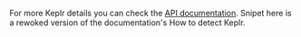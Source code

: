 For more Keplr details you can check the [API documentation](https://docs.keplr.app/api/). Snipet here is a rewoked version of the documentation's How to detect Keplr. 